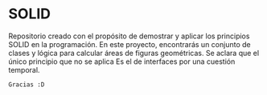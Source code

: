 # SOLID

Repositorio creado con el propósito de demostrar y aplicar los principios SOLID en la programación. En este proyecto, encontrarás un conjunto de clases y lógica para calcular áreas de figuras geométricas. Se aclara que el único principio que no se aplica
Es el de interfaces por una cuestión temporal.


    Gracias :D

